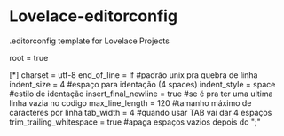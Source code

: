 # Lovelace-editorconfig
.editorconfig template for Lovelace Projects

root = true

[*]
charset = utf-8
end_of_line = lf #padrão unix pra quebra de linha
indent_size = 4 #espaço para identação (4 spaces)
indent_style = space #estilo de identação
insert_final_newline = true #se é pra ter uma ultima linha vazia no codigo
max_line_length = 120 #tamanho máximo de caracteres por linha
tab_width = 4 #quando usar TAB vai dar 4 espaços
trim_trailing_whitespace = true #apaga espaços vazios depois do ";"
